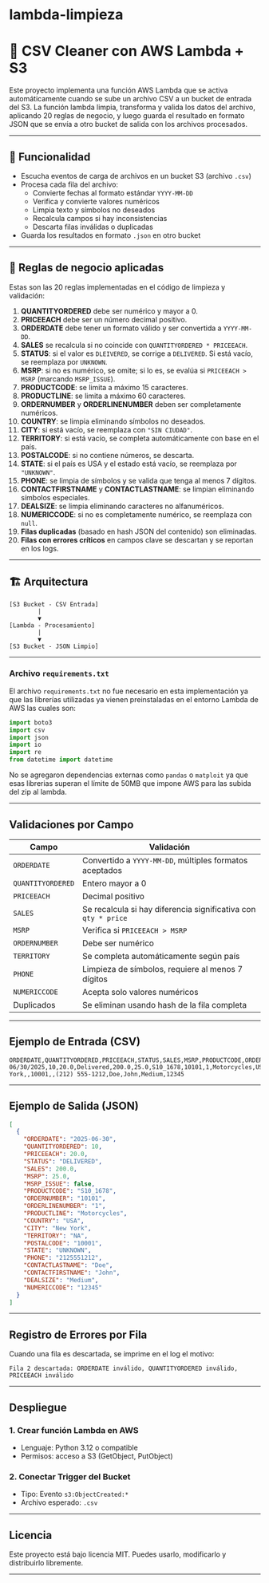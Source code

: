 # lambda-limpieza

# 🧼 CSV Cleaner con AWS Lambda + S3

Este proyecto implementa una función AWS Lambda que se activa automáticamente cuando se sube un archivo CSV a un bucket de entrada del S3. La función lambda limpia, transforma y valida los datos del archivo, aplicando 20 reglas de negocio, y luego guarda el resultado en formato JSON que se envía a otro bucket de salida con los archivos procesados.

---

## 📌 Funcionalidad

- Escucha eventos de carga de archivos en un bucket S3 (archivo `.csv`)
- Procesa cada fila del archivo:
  - Convierte fechas al formato estándar `YYYY-MM-DD`
  - Verifica y convierte valores numéricos
  - Limpia texto y símbolos no deseados
  - Recalcula campos si hay inconsistencias
  - Descarta filas inválidas o duplicadas
- Guarda los resultados en formato `.json` en otro bucket

---

## 🧠 Reglas de negocio aplicadas

Estas son las 20 reglas implementadas en el código de limpieza y validación:

1. **QUANTITYORDERED** debe ser numérico y mayor a 0.
2. **PRICEEACH** debe ser un número decimal positivo.
3. **ORDERDATE** debe tener un formato válido y ser convertida a `YYYY-MM-DD`.
4. **SALES** se recalcula si no coincide con `QUANTITYORDERED * PRICEEACH`.
5. **STATUS**: si el valor es `DLEIVERED`, se corrige a `DELIVERED`. Si está vacío, se reemplaza por `UNKNOWN`.
6. **MSRP**: si no es numérico, se omite; si lo es, se evalúa si `PRICEEACH > MSRP` (marcando `MSRP_ISSUE`).
7. **PRODUCTCODE**: se limita a máximo 15 caracteres.
8. **PRODUCTLINE**: se limita a máximo 60 caracteres.
9. **ORDERNUMBER** y **ORDERLINENUMBER** deben ser completamente numéricos.
10. **COUNTRY**: se limpia eliminando símbolos no deseados.
11. **CITY**: si está vacío, se reemplaza con `"SIN CIUDAD"`.
12. **TERRITORY**: si está vacío, se completa automáticamente con base en el país.
13. **POSTALCODE**: si no contiene números, se descarta.
14. **STATE**: si el país es USA y el estado está vacío, se reemplaza por `"UNKNOWN"`.
15. **PHONE**: se limpia de símbolos y se valida que tenga al menos 7 dígitos.
16. **CONTACTFIRSTNAME** y **CONTACTLASTNAME**: se limpian eliminando símbolos especiales.
17. **DEALSIZE**: se limpia eliminando caracteres no alfanuméricos.
18. **NUMERICCODE**: si no es completamente numérico, se reemplaza con `null`.
19. **Filas duplicadas** (basado en hash JSON del contenido) son eliminadas.
20. **Filas con errores críticos** en campos clave se descartan y se reportan en los logs.

---

## 🏗️ Arquitectura

```
[S3 Bucket - CSV Entrada]
        |
        ▼
[Lambda - Procesamiento]
        |
        ▼
[S3 Bucket - JSON Limpio]
```

---

### Archivo `requirements.txt`

El archivo `requirements.txt` no fue necesario en esta implementación ya que las librerías utilizadas ya vienen preinstaladas en el entorno Lambda de AWS las cuales son:

```python
import boto3
import csv
import json
import io
import re
from datetime import datetime
```

No se agregaron dependencias externas como `pandas` o `matploit` ya que esas librerias superan el límite de 50MB que impone AWS para las subida del zip al lambda.

---

## Validaciones por Campo

| Campo             | Validación                                                     |
| ----------------- | -------------------------------------------------------------- |
| `ORDERDATE`       | Convertido a `YYYY-MM-DD`, múltiples formatos aceptados        |
| `QUANTITYORDERED` | Entero mayor a 0                                               |
| `PRICEEACH`       | Decimal positivo                                               |
| `SALES`           | Se recalcula si hay diferencia significativa con `qty * price` |
| `MSRP`            | Verifica si `PRICEEACH > MSRP`                                 |
| `ORDERNUMBER`     | Debe ser numérico                                              |
| `TERRITORY`       | Se completa automáticamente según país                         |
| `PHONE`           | Limpieza de símbolos, requiere al menos 7 dígitos              |
| `NUMERICCODE`     | Acepta solo valores numéricos                                  |
| Duplicados        | Se eliminan usando hash de la fila completa                    |

---

## Ejemplo de Entrada (CSV)

```csv
ORDERDATE,QUANTITYORDERED,PRICEEACH,STATUS,SALES,MSRP,PRODUCTCODE,ORDERNUMBER,ORDERLINENUMBER,PRODUCTLINE,COUNTRY,CITY,TERRITORY,POSTALCODE,STATE,PHONE,CONTACTLASTNAME,CONTACTFIRSTNAME,DEALSIZE,NUMERICCODE
06/30/2025,10,20.0,Delivered,200.0,25.0,S10_1678,10101,1,Motorcycles,USA,New York,,10001,,(212) 555-1212,Doe,John,Medium,12345
```

---

## Ejemplo de Salida (JSON)

```json
[
  {
    "ORDERDATE": "2025-06-30",
    "QUANTITYORDERED": 10,
    "PRICEEACH": 20.0,
    "STATUS": "DELIVERED",
    "SALES": 200.0,
    "MSRP": 25.0,
    "MSRP_ISSUE": false,
    "PRODUCTCODE": "S10_1678",
    "ORDERNUMBER": "10101",
    "ORDERLINENUMBER": "1",
    "PRODUCTLINE": "Motorcycles",
    "COUNTRY": "USA",
    "CITY": "New York",
    "TERRITORY": "NA",
    "POSTALCODE": "10001",
    "STATE": "UNKNOWN",
    "PHONE": "2125551212",
    "CONTACTLASTNAME": "Doe",
    "CONTACTFIRSTNAME": "John",
    "DEALSIZE": "Medium",
    "NUMERICCODE": "12345"
  }
]
```

---

## Registro de Errores por Fila

Cuando una fila es descartada, se imprime en el log el motivo:

```
Fila 2 descartada: ORDERDATE inválido, QUANTITYORDERED inválido, PRICEEACH inválido
```

---

## Despliegue

### 1. Crear función Lambda en AWS

- Lenguaje: Python 3.12 o compatible
- Permisos: acceso a S3 (GetObject, PutObject)

### 2. Conectar Trigger del Bucket

- Tipo: Evento `s3:ObjectCreated:*`
- Archivo esperado: `.csv`

---

## Licencia

Este proyecto está bajo licencia MIT. Puedes usarlo, modificarlo y distribuirlo libremente.

---